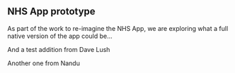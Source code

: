 ## NHS App prototype

As part of the work to re-imagine the NHS App, we are exploring what a full native version of the app could be...

And a test addition from Dave Lush

Another one from Nandu
